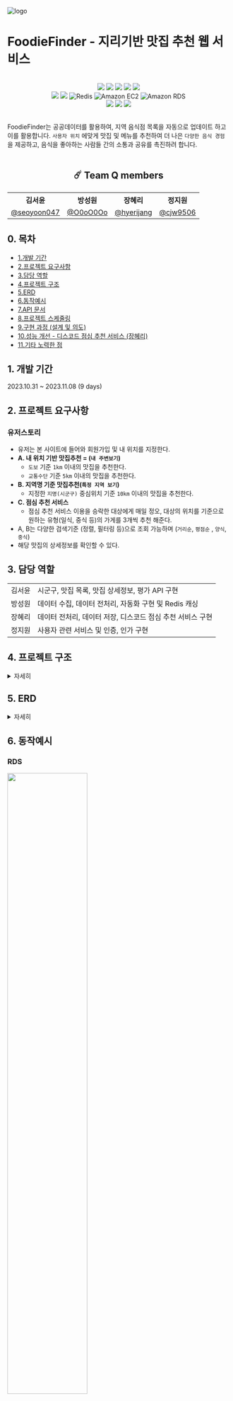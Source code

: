 ![logo](https://github.com/wanted-quantum-jump/FoodieFinder/assets/46921979/9a5c8985-b571-4df5-9f9a-3c078cbbd014)

# FoodieFinder - 지리기반 맛집 추천 웹 서비스

<br>

<div align="center">
<img src="https://img.shields.io/badge/Java-ED8B00?style=for-the-badge&logo=openjdk&logoColor=white"/></a>
<img src="https://img.shields.io/badge/Spring Boot 3.1.5-6DB33F?style=for-the-badge&logo=spring&logoColor=white"/></a>
<img src="https://img.shields.io/badge/Spring Security-6DB33F?style=for-the-badge&logo=spring-security&logoColor=white"/></a>
<img src="https://img.shields.io/badge/JWT-black?style=for-the-badge&logo=JSON%20web%20tokens"/></a>
<img src="https://img.shields.io/badge/Junit-25A162?style=for-the-badge&logo=JUnit5&logoColor=white"/></a>
</div>
<div align="center">
<img src="https://img.shields.io/badge/Spring Data JPA-gray?style=for-the-badge&logoColor=white"/></a>
<img src="https://img.shields.io/badge/MySQL 8-4479A1?style=for-the-badge&logo=MySQL&logoColor=white"/></a>
<img src="https://img.shields.io/static/v1?style=for-the-badge&message=Redis&color=DC382D&logo=Redis&logoColor=FFFFFF&label=" alt="Redis">
<img src="https://img.shields.io/static/v1?style=for-the-badge&message=Amazon+EC2&color=222222&logo=Amazon+EC2&logoColor=FF9900&label=" alt="Amazon EC2">
<img src="https://img.shields.io/static/v1?style=for-the-badge&message=Amazon+RDS&color=527FFF&logo=Amazon+RDS&logoColor=FFFFFF&label=" alt="Amazon RDS">
</div>
<div align="center">
<img src="https://img.shields.io/badge/Discord-7289DA?style=for-the-badge&logo=discord&logoColor=white"/></a>
<img src="https://img.shields.io/badge/Notion-FFFFFF?style=for-the-badge&logo=Notion&logoColor=black"/></a>
<img src="https://img.shields.io/badge/GitHub-100000?style=for-the-badge&logo=github&logoColor=white"/></a>
</div>

<br>

FoodieFinder는 공공데이터를 활용하여, 지역 음식점 목록을 자동으로 업데이트 하고 이를 활용합니다. `사용자 위치` 에맞게 맛집 및 메뉴를 추천하여 더 나은 `다양한 음식 경험`을 제공하고, 음식을 좋아하는
사람들 간의 소통과
공유를 촉진하려 합니다.
<br>
<br>
<div align="center">

## ☄️ Team Q members

<table>
    <tr>
        <th>김서윤</th>
        <th>방성원</th>
        <th>장혜리</th>
        <th>정지원</th>
    </tr>
    <tr>
        <td><a href="https://github.com/seoyoon047">@seoyoon047</a></td>
        <td><a href="https://github.com/O0oO0Oo">@O0oO0Oo</a></td>
        <td><a href="https://github.com/hyerijang">@hyerijang</a></td>
        <td><a href="https://github.com/cjw9506">@cjw9506</a></td>
    </tr>
</table>
</div>


## 0. 목차
- [1.개발 기간](#1-개발-기간)
- [2.프로젝트 요구사항](#2-프로젝트-요구사항)
- [3.담당 역할](#3-담당-역할)
- [4.프로젝트 구조](#4-프로젝트-구조)
- [5.ERD](#5-erd)
- [6.동작예시](#6-동작예시)
- [7.API 문서](#7-api-document)
- [8.프로젝트 스케줄링](#8-프로젝트-스케줄링)
- [9.구현 과정 (설계 및 의도)](#9-구현-과정-설계-및-의도)
- [10.성능 개선 - 디스코드 점심 추천 서비스 (장혜리)](#10-성능-개선---디스코드-점심-추천-서비스-장혜리)
- [11.기타 노력한 점](#11-기타-노력한-점)


## 1. 개발 기간

2023.10.31 ~ 2023.11.08  (9 days)

## 2. 프로젝트 요구사항


### 유저스토리

- 유저는 본 사이트에 들어와 회원가입 및 내 위치를 지정한다.
- **A. 내 위치 기반 맛집추천 = (`내 주변보기`)**
    - `도보` 기준 `1km` 이내의 맛집을 추천한다.
    - `교통수단` 기준 `5km` 이내의 맛집을 추천한다.
- **B. 지역명 기준 맛집추천(`특정 지역 보기`)**
    - 지정한 `지명(시군구)` 중심위치 기준 `10km` 이내의 맛집을 추천한다.
- **C. 점심 추천 서비스**
    - 점심 추천 서비스 이용을 승락한 대상에게 매일 정오, 대상의 위치를 기준으로 원하는 유형(일식, 중식 등)의 가게를 3개씩 추천 해준다.
- A, B는 다양한 검색기준 (정렬, 필터링 등)으로 조회 가능하며 (`거리순`, `평점순` , `양식`, `중식`)
- 해당 맛집의 상세정보를 확인할 수 있다.

## 3. 담당 역할

<table>
    <tr>
        <td>김서윤</td>
        <td>시군구, 맛집 목록, 맛집 상세정보, 평가 API 구현</td>
    </tr>
    <tr>
        <td>방성원</td>
        <td>데이터 수집, 데이터 전처리, 자동화 구현 및 Redis 캐싱</td>
    </tr>
    <tr>
        <td>장혜리</td>
        <td>데이터 전처리, 데이터 저장, 디스코드 점심 추천 서비스 구현</td>
    </tr>
    <tr>
        <td>정지원</td>
        <td>사용자 관련 서비스 및 인증, 인가 구현</td>
    </tr>
</table>

## 4. 프로젝트 구조

<details>
    <summary>자세히</summary>

#### main
```
├─main
│  ├─java
│  │  └─com
│  │      └─foodiefinder
│  │          ├─auth
│  │          │  ├─config
│  │          │  ├─controller
│  │          │  ├─dto
│  │          │  ├─filter
│  │          │  ├─jwt
│  │          │  └─service
│  │          ├─cities
│  │          │  ├─controller
│  │          │  │  └─response
│  │          │  ├─domain
│  │          │  ├─factory
│  │          │  └─service
│  │          ├─common
|  |          |  ├─cache
│  │          │  ├─config
│  │          │  ├─dto
│  │          │  ├─entity
|  |          |  ├─enums
│  │          │  └─exception
│  │          ├─datapipeline
|  |          |  ├─cache
│  │          │  ├─config
│  │          │  ├─enums
│  │          │  ├─job
│  │          │  ├─processor
│  │          │  │  └─dto
│  │          │  ├─reader
│  │          │  ├─step
│  │          │  ├─util
|  |          |  |  ├─hash
|  |          |  |  └─request
│  │          │  └─writer
│  │          │      ├─entity
│  │          │      └─repository
│  │          ├─notification
│  │          │  ├─dto
│  │          │  ├─scheduler
│  │          │  └─service
|  |          ├─restaurants
|  |          |  ├─cache
|  |          |  ├─controller
|  |          |  ├─dto
|  |          |  ├─entity
|  |          |  ├─enums
|  |          |  └─service
│  │          ├─settings
│  │          │  ├─controller
│  │          │  ├─dto
│  │          │  ├─entity
│  │          │  ├─repository
│  │          │  ├─service
│  │          │  └─valid
│  │          └─user
│  │              ├─controller
│  │              ├─crypto
│  │              ├─dto
│  │              ├─entity
│  │              ├─repository
│  │              └─service
│  └─resources
```

#### test
``` 
│─test
├─java
│  └─com
│      └─foodiefinder
│          ├─auth
│          │  ├─controller
│          │  └─service
│          ├─cities
│          ├─config
│          ├─datapipeline
│          │  ├─processor
│          │  ├─reader
│          │  ├─step
│          │  └─writer
│          │      └─repository
│          ├─notification
│          │  └─service
│          ├─settings
│          │  ├─controller
│          │  ├─service
│          │  └─valid
│          └─user
│              ├─controller
│              └─service
└─resources

```

</details>

## 5. ERD

<details>
    <summary>자세히</summary>

<img src="https://github.com/wanted-quantum-jump/FoodieFinder/assets/46921979/ff5974e4-0060-4e6d-9fcd-114e0b6eadd7" width="60%" />


</details>

## 6. 동작예시

### RDS
<img src="https://github.com/wanted-quantum-jump/FoodieFinder/assets/46921979/78288c73-15cc-4b73-adfe-e31bafb62708" width="60%" />
<img src="https://github.com/wanted-quantum-jump/FoodieFinder/assets/46921979/98e8fcb9-8abb-41c6-987d-ceba9676dbc3" width="60%" />


### 디스코드 점심 추천 서비스 예시

<img src="https://github.com/wanted-quantum-jump/FoodieFinder/assets/46921979/b468a807-76fb-4957-a647-6f23ae79ea0a" width="60%" />


## 7. API Document
최신 문서는 [FoodieFinder API Document](https://documenter.getpostman.com/view/13712893/2s9YXiY1Kv)를 참조해 주세요.

## 8. 프로젝트 스케줄링

### [Github Project](https://github.com/orgs/wanted-quantum-jump/projects/5)
![image](https://github.com/wanted-quantum-jump/FoodieFinder/assets/46921979/fa45837d-3362-4eff-901b-e42dc35c8319)

### [Team Q Notion - 일정관리 ](https://gifted-radiator-a91.notion.site/a0678da1b97a4cc6a3ade58ade37a304?v=d97f2cfce06e4abbb186dabc6d90bf55&pvs=4)
![image](https://github.com/wanted-quantum-jump/FoodieFinder/assets/46921979/e8a4282f-3702-4aac-9d47-fe776f6039a9)




## 9. 구현 과정 (설계 및 의도)
**(장혜리)**

<details>
    <summary>데이터 전처리 및 저장</summary>

  - JSON 데이터를 가공하여 제가 구현한 Restaurant, Raw Restaurant 엔티티에 넣어 저장
  - **raw 데이터 테이블** - 특별한 변환이나 전처리 없이 String 그대로 저장
  - **실제 서비스에 이용되는 테이블** - raw 데이터 테이블에서 실제 사용되는 필드만 추리고, 데이터에 맞게 타입을 변경하여 저장
</details>
<details>
    <summary>디스코드 점심 추천 서비스</summary>

  - 디스코드 메시지 양식에 데이터를 가공 후, **매일 정오 유저가 등록해 둔 웹 훅 URL로 메시지를 발송**
  - **데이터 가공**
    - DB에서 맛집 정보를 조회할 때  Spring Data JPA의 **findAll**을 쓸 경우 경기도 전체의 식당 데이터를 가져오게 되어 심각한 **성능 저하**가 예상되었습니다.
    - 따라서 **유저를 중심**으로 한 **정사각형 영역의 꼭짓점**을 구하여 유저 인근 N 미터 이내의 식당 정보만 가져오도록 구현하였습니다.
  - **유저 점심 추천 알림을 설정할 수 있게 하는 API 구현**
    - **알림 설정 API**를 통해 유저는 어느정도 거리 내의 맛집을 추천받을지, 또 한식, 중식 등 어떤 유형의 음식점을 추천받을지 선택 가능
      -디스코드 메시지 발송
    - Quarz 스케줄러와 Webflux로 매일 정오 Nonblocking 하게 발송하도록 구현
      - **Quarz 스케줄러**의 경우 기존에 팀원분께서 데이터 수집에 이용하시던 부분을 그대로 차용해서 시간만 변경
      - **Blocking** 방식의 경우 메시지 발송 이후 디스코드 측의 응답이 돌아올 때까지 대기해야 했기 때문에, 유휴 시간을 줄이고자 비동기 방식으로 메시지 발송을 구현
</details>


## 10. 성능 개선 - 디스코드 점심 추천 서비스 (장혜리)
### 메시지 전송 : Blocking vs Nonblocking 성능 비교
`성능 비교 결과` : **1회 전송되는 메시지 수가 많아 질 수록** Blocking vs Nonblocking에서 **Nonblocking이 더욱 유리**해짐. (CPU 유휴시간 감소)

**보내야하는 메시지가 `1건` 일때, (각각 100회 수행)**
- Nonblocking으로 전환 한 결과 평균 응답 시간 403ms -> 18ms 로 감소 (약 **22배** 가량의 성능 개선)

<img src="https://github.com/hyerijang/FoodieFinder/assets/46921979/b200343d-6533-49c7-88b9-ab37f6f25513" width="60%">

<img src="https://github.com/hyerijang/FoodieFinder/assets/46921979/9d8677c4-6c83-4c93-acdc-27083662374c" width="60%">

**보내야하는 메시지가 `10건` 일때, (각각 3회 수행)**
- Nonblocking으로 전환 한 결과 평균 응답 시간 3705ms -> 39ms 로 감소 (약 **95배** 가량의 성능 개선)

<img src="https://github.com/hyerijang/FoodieFinder/assets/46921979/9aab0d4f-7fda-4d28-989b-f94e51d15ab7" width="60%">

<img src="https://github.com/hyerijang/FoodieFinder/assets/46921979/2282c688-62b6-4397-8f19-4b61e97f1857" width="60%">


## 11. 기타 노력한 점 
**(장혜리)**
- 원활한 협업을 위해 엔티티 구현 등 다른 팀원의 업무에 필요한 부분(엔티티 등)은 우선적으로 구현하였습니다.
- 빠르고 상세한 코드 리뷰를 위해 노력하였습니다
    <details>
      <summary>코드 리뷰 예시 (자세히) </summary>
        
  [PR 예시](https://github.com/wanted-quantum-jump/FoodieFinder/pull/34)
  
  <img src="https://github.com/hyerijang/daily-pay/assets/46921979/7bcbcfe2-306d-47a9-90e7-2adf8d7b4b0e" width = "80%">
  
    </details>

- 단위 테스트 작성을 위해 노력하였습니다.
    <details>
      <summary>단위 테스트 예시 (자세히) </summary>
    <img src="https://github.com/hyerijang/FoodieFinder/assets/46921979/85dd6672-9332-46a8-8d80-e883affa438a" width = "80%">
    <img src="https://github.com/hyerijang/FoodieFinder/assets/46921979/4d42119d-4224-43f0-829f-f70ebfc6bdba" width = "80%">
    <img src="https://github.com/hyerijang/FoodieFinder/assets/46921979/6b25841d-91e7-47b2-a0a6-11204830e365" width = "80%">
  </details>
